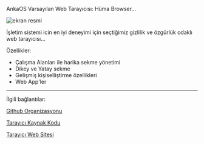 AnkaOS Varsayılan Web Tarayıcısı: Hüma Browser...

![ekran resmi](https://github.com/user-attachments/assets/3c5c3fa7-40b4-412e-a053-c1c32759494c)

İşletim sistemi icin en iyi deneyimi için seçtiğimiz gizlilik ve özgürlük odaklı web tarayıcısı...

Özellikler:
- Çalışma Alanları ile harika sekme yönetimi
- Dikey ve Yatay sekme
- Gelişmiş kişiselliştirme özellikleri
- Web App'ler

<hr />

İlgili bağlantılar:

[Github Organizasyonu](https://github.com/Huma-Browser)

[Tarayıcı Kaynak Kodu](https://github.com/Huma-Browser/browser)

[Tarayıcı Web Sitesi](https://humatarayici.netlify.app/)
